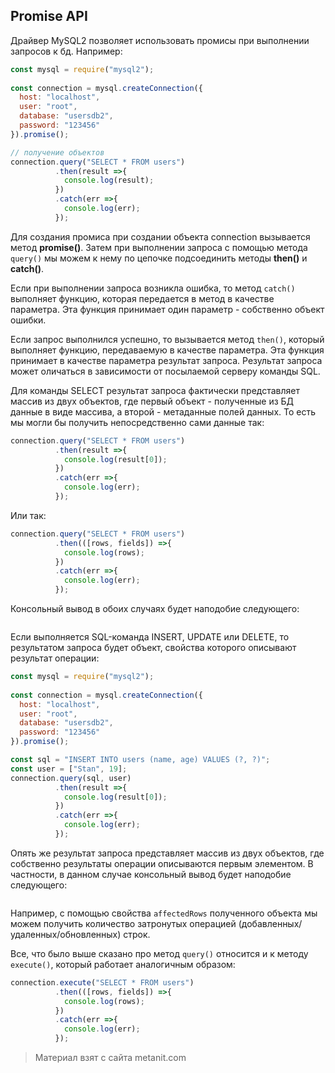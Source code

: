 ## Promise API

Драйвер MySQL2 позволяет использовать промисы при выполнении запросов к бд. Например:

```js
const mysql = require("mysql2");
 
const connection = mysql.createConnection({
  host: "localhost",
  user: "root",
  database: "usersdb2",
  password: "123456"
}).promise();

// получение объектов
connection.query("SELECT * FROM users")
          .then(result =>{
            console.log(result);
          })
          .catch(err =>{
            console.log(err);
          });
```

Для создания промиса при создании объекта connection вызывается метод **promise()**. Затем при выполнении запроса с помощью метода `query()` мы можем к нему по цепочке подсоединить методы **then()** и **catch()**.

 

Если при выполнении запроса возникла ошибка, то метод `catch()` выполняет функцию, которая передается в метод в качестве параметра. Эта функция принимает один параметр - собственно объект ошибки.

Если запрос выполнился успешно, то вызывается метод `then()`, который выполняет функцию, передаваемую в качестве параметра. Эта функция принимает в качестве параметра результат запроса. Результат запроса может оличаться в зависимости от посылаемой серверу команды SQL.

Для команды SELECT результат запроса фактически представляет массив из двух объектов, где первый объект - полученные из БД данные в виде массива, а второй - метаданные полей данных. То есть мы могли бы получить непосредственно сами данные так:

```js
connection.query("SELECT * FROM users")
          .then(result =>{
            console.log(result[0]);
          })
          .catch(err =>{
            console.log(err);
          });
```

Или так:

```js
connection.query("SELECT * FROM users")
          .then(([rows, fields]) =>{
            console.log(rows);
          })
          .catch(err =>{
            console.log(err);
          });
```

Консольный вывод в обоих случаях будет наподобие следующего:

```

```

Если выполняется SQL-команда INSERT, UPDATE или DELETE, то результатом запроса будет объект, свойства которого описывают результат операции:

```js
const mysql = require("mysql2");
 
const connection = mysql.createConnection({
  host: "localhost",
  user: "root",
  database: "usersdb2",
  password: "123456"
}).promise();

const sql = "INSERT INTO users (name, age) VALUES (?, ?)";
const user = ["Stan", 19];
connection.query(sql, user)
          .then(result =>{
            console.log(result[0]);
          })
          .catch(err =>{
            console.log(err);
          });
```

Опять же результат запроса представляет массив из двух объектов, где собственно результаты операции описываются первым элементом. В частности, в данном случае консольный вывод будет наподобие следующего:

```

```

Например, с помощью свойства `affectedRows` полученного объекта мы можем получить количество затронутых операцией (добавленных/удаленных/обновленных) строк.

Все, что было выше сказано про метод `query()` относится и к методу `execute()`, который работает аналогичным образом:

```js
connection.execute("SELECT * FROM users")
          .then(([rows, fields]) =>{
            console.log(rows);
          })
          .catch(err =>{
            console.log(err);
          });
```


> Материал взят с сайта metanit.com